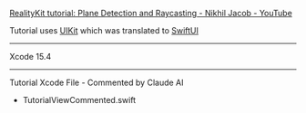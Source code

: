 [RealityKit tutorial: Plane Detection and Raycasting - Nikhil Jacob - YouTube](https://youtu.be/T1u1tyMlMLM?si=QQtj0IFs18EW6ZXi)

Tutorial uses [UIKit](https://developer.apple.com/documentation/uikit) which was translated to [SwiftUI](https://developer.apple.com/xcode/swiftui/)

- - - -

Xcode 15.4

- - - -

Tutorial Xcode File - Commented by Claude AI

* TutorialViewCommented.swift
